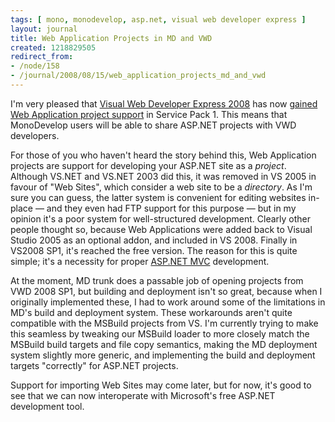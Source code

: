```yaml
---
tags: [ mono, monodevelop, asp.net, visual web developer express ]
layout: journal
title: Web Application Projects in MD and VWD
created: 1218829505
redirect_from:
- /node/158
- /journal/2008/08/15/web_application_projects_md_and_vwd
---
```

I'm very pleased that [Visual Web Developer Express
2008](http://www.microsoft.com/express/vwd) has now [gained Web Application
project
support](http://blogs.msdn.com/webdevtools/archive/2008/05/12/visual-studio-2008-sp1-beta.aspx)
in Service Pack 1. This means that MonoDevelop users will be able to share
ASP.NET projects with VWD developers.<!--break-->

For those of you who haven't heard the story behind this, Web Application
projects are support for developing your ASP.NET site as a _project_. Although
VS.NET and VS.NET 2003 did this, it was removed in VS 2005 in favour of "Web
Sites", which consider a web site to be a _directory_. As I'm sure you can
guess, the latter system is convenient for editing websites in-place &mdash; and
they even had FTP support for this purpose &mdash; but in my opinion it's a poor
system for well-structured development. Clearly other people thought so, because
Web Applications were added back to Visual Studio 2005 as an optional addon, and
included in VS 2008. Finally in VS2008 SP1, it's reached the free version. The
reason for this is quite simple; it's a necessity for proper [ASP.NET
MVC](http://www.asp.net/mvc) development.

At the moment, MD trunk does a passable job of opening projects from VWD 2008
SP1, but building and deployment isn't so great, because when I originally
implemented these, I had to work around some of the limitations in MD's build
and deployment system. These workarounds aren't quite compatible with the
MSBuild projects from VS. I'm currently trying to make this seamless by tweaking
our MSBuild loader to more closely match the MSBuild build targets and file copy
semantics, making the MD deployment system slightly more generic, and
implementing the build and deployment targets "correctly" for ASP.NET projects.

Support for importing Web Sites may come later, but for now, it's good to see
that we can now interoperate with Microsoft's free ASP.NET development tool.